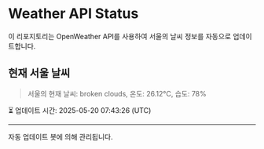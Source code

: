 
# Weather API Status

이 리포지토리는 OpenWeather API를 사용하여 서울의 날씨 정보를 자동으로 업데이트합니다.

## 현재 서울 날씨
> 서울의 현재 날씨: broken clouds, 온도: 26.12°C, 습도: 78%

⏳ 업데이트 시간: 2025-05-20 07:43:26 (UTC)

---
자동 업데이트 봇에 의해 관리됩니다.
